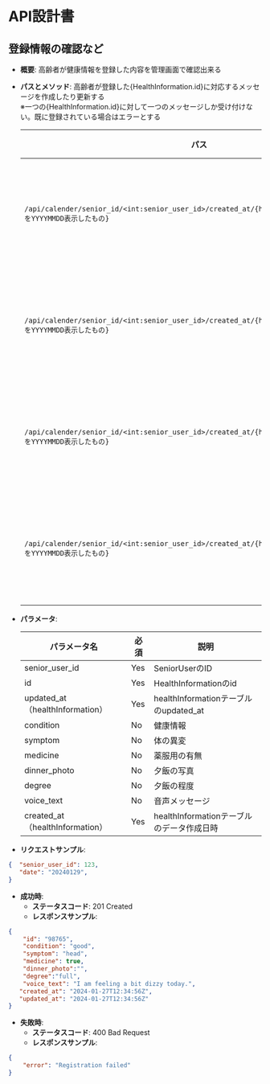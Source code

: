 # API設計書

## 登録情報の確認など

- **概要**: 高齢者が健康情報を登録した内容を管理画面で確認出来る
- **パスとメソッド**:  高齢者が登録した{HealthInformation.id}に対応するメッセージを作成したり更新する  
※一つの{HealthInformation.id}に対して一つのメッセージしか受け付けない。既に登録されている場合はエラーとする

  | パス                         | メソッド               | 説明               |
  |--------------------------|---------------------|-------------------|
  | `/api/calender/senior_id/<int:senior_user_id>/created_at/{healthInformation_created_atをYYYYMMDD表示したもの}`      | GET              | カレンダー情報取得           |
  | `/api/calender/senior_id/<int:senior_user_id>/created_at/{healthInformation_created_atをYYYYMMDD表示したもの}`      | PUT              | カレンダー情報更新           |
  | `/api/calender/senior_id/<int:senior_user_id>/created_at/{healthInformation_created_atをYYYYMMDD表示したもの}`      | DELETE             | カレンダー情報削除           |
  | `/api/calender/senior_id/<int:senior_user_id>/created_at/{healthInformation_created_atをYYYYMMDD表示したもの}`      | POST             | カレンダー情報投稿           |

- **パラメータ**:  

  | パラメータ名     | 必須 | 説明                 |
  |------------------|------|----------------------|
  | senior_user_id       | Yes  | SeniorUserのID           |
  | id               | Yes  | HealthInformationのid |
  |  updated_at（healthInformation）      | Yes  | healthInformationテーブルのupdated_at  |
  | condition        | No  | 健康情報             |
  | symptom          | No   | 体の異変             |
  | medicine         | No   | 薬服用の有無         |
  | dinner_photo         | No   | 夕飯の写真         |
  |degree         | No   | 夕飯の程度         |
  |   voice_text       | No   | 音声メッセージ        |
  | created_at   （healthInformation）      |  Yes    | healthInformationテーブルのデータ作成日時         |
  




- **リクエストサンプル**:  
```json
{  "senior_user_id": 123,
   "date": "20240129",
}
```
 
- **成功時**:
    - **ステータスコード**: 201 Created
    - **レスポンスサンプル**:
```json
{
    "id": "98765",
    "condition": "good",
    "symptom": "head",
    "medicine": true,
    "dinner_photo":"",
    "degree":"full",
    "voice_text": "I am feeling a bit dizzy today.",
   "created_at": "2024-01-27T12:34:56Z",
   "updated_at": "2024-01-27T12:34:56Z"
}
 ```

- **失敗時**:
    - **ステータスコード**: 400 Bad Request
    - **レスポンスサンプル**:
 ```json
{
     "error": "Registration failed"
}
```
